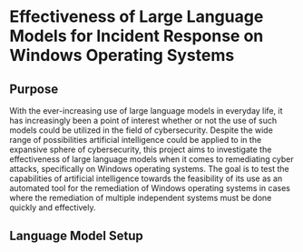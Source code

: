 # Effectiveness of Large Language Models for Incident Response on Windows Operating Systems

## Purpose

With the ever-increasing use of large language models in everyday life, it has increasingly been a point of interest whether or not the use of such models could be utilized in the field of cybersecurity. Despite the wide range of possibilities artificial intelligence could be applied to in the expansive sphere of cybersecurity, this project aims to investigate the effectiveness of large language models when it comes to remediating cyber attacks, specifically on Windows operating systems. The goal is to test the capabilities of artificial intelligence towards the feasibility of its use as an automated tool for the remediation of Windows operating systems in cases where the remediation of multiple independent systems must be done quickly and effectively.

## Language Model Setup
